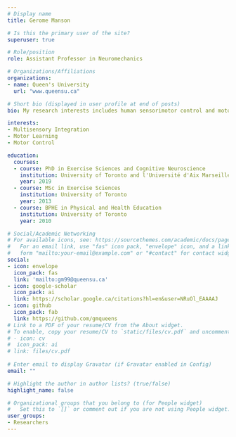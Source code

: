 ```yaml
---
# Display name
title: Gerome Manson

# Is this the primary user of the site?
superuser: true

# Role/position
role: Assistant Professor in Neuromechanics

# Organizations/Affiliations
organizations:
- name: Queen's University 
  url: "www.queensu.ca"

# Short bio (displayed in user profile at end of posts)
bio: My research interests includes human sensorimotor control and motor learning.

interests:
- Multisensory Integration
- Motor Learning
- Motor Control

education:
  courses:
  - course: PhD in Exercise Sciences and Cognitive Neuroscience
    institution: University of Toronto and l'Université d'Aix Marseille
    year: 2019
  - course: MSc in Exercise Sciences
    institution: University of Toronto
    year: 2013
  - course: BPHE in Physical and Health Education 
    institution: University of Toronto
    year: 2010

# Social/Academic Networking
# For available icons, see: https://sourcethemes.com/academic/docs/page-builder/#icons
#   For an email link, use "fas" icon pack, "envelope" icon, and a link in the
#   form "mailto:your-email@example.com" or "#contact" for contact widget.
social:
- icon: envelope
  icon_pack: fas
  link: 'mailto:gm99@queensu.ca'
- icon: google-scholar
  icon_pack: ai
  link: https://scholar.google.ca/citations?hl=en&user=NRuOl_EAAAAJ
- icon: github
  icon_pack: fab
  link: https://github.com/gmqueens
# Link to a PDF of your resume/CV from the About widget.
# To enable, copy your resume/CV to `static/files/cv.pdf` and uncomment the lines below.
# - icon: cv
#  icon_pack: ai
# link: files/cv.pdf
 
# Enter email to display Gravatar (if Gravatar enabled in Config)
email: ""

# Highlight the author in author lists? (true/false)
highlight_name: false

# Organizational groups that you belong to (for People widget)
#   Set this to `[]` or comment out if you are not using People widget.
user_groups:
- Researchers
---
```

